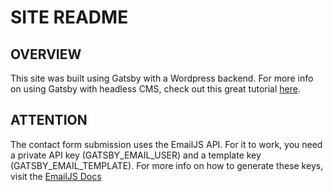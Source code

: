 SITE README
===========

OVERVIEW
--------

This site was built using Gatsby with a Wordpress backend. For more info on using Gatsby with headless CMS, check out this great tutorial [here](https://www.netlify.com/blog/2020/03/23/migrate-your-wordpress-site-to-the-jamstack/).

ATTENTION
---------

The contact form submission uses the EmailJS API. For it to work, you need a private API key (GATSBY_EMAIL_USER) and a template key (GATSBY_EMAIL_TEMPLATE). For more info on how to generate these keys, visit the [EmailJS Docs](https://www.emailjs.com/docs/)